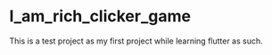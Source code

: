 # I_am_rich_clicker_game
This is a test project as my first project while learning flutter as such.
